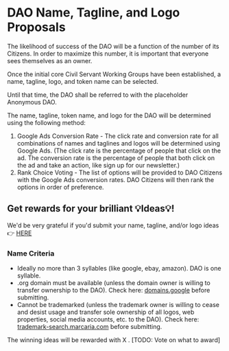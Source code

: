# DAO Name, Tagline, and Logo Proposals

The likelihood of success of the DAO will be a function of the number of its Citizens.  In order to maximize this number, it is important that everyone sees themselves as an owner.

Once the initial core Civil Servant Working Groups have been established, a name, tagline, logo, and token name 
can be selected.

Until that time, the DAO shall be referred to with the placeholder Anonymous DAO.

The name, tagline, token name, and logo for the DAO will be determined using the following method:

1. Google Ads Conversion Rate - The click rate and conversion rate for all combinations of names and taglines and logos will be determined using Google Ads. (The click rate is the percentage of people that click on the ad. The conversion rate is the percentage of people that both click on the ad and take an action, like sign up for our newsletter.)
2. Rank Choice Voting - The list of options will be provided to DAO Citizens with the Google Ads conversion rates. DAO Citizens will then rank the options in order of preference.

## Get rewards for your brilliant 💡Ideas💡!

We'd be very grateful if you'd submit your name, tagline, and/or logo ideas 👉 [HERE](https://forms.gle/Yf6TGNxR5zrYf9EG7)

### Name Criteria

- Ideally no more than 3 syllables (like google, ebay, amazon). DAO is one syllable.
- .org domain must be available (unless the domain owner is willing to transfer ownership to the DAO). Check here: 
  [domains.google](https://domains.google) before submitting.
- Cannot be trademarked (unless the trademark owner is willing to cease and desist usage and transfer sole ownership of all logos, web properties, social media accounts, etc. to the DAO). Check here: [trademark-search.marcaria.com](https://trademark-search.marcaria.com)  before submitting.

The winning ideas will be rewarded with X . [TODO: Vote on what to award]


